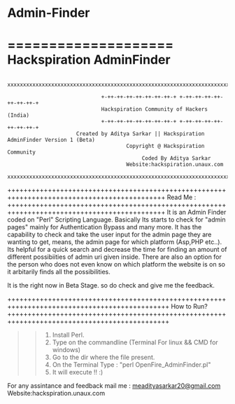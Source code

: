# Admin-Finder
====================
Hackspiration AdminFinder
====================

                  xxxxxxxxxxxxxxxxxxxxxxxxxxxxxxxxxxxxxxxxxxxxxxxxxxxxxxxxxxxxxxxxxxxxxxxxxxxxxxxx
                                  
                                  +-++-++-++-++-++-++-++-+ +-++-++-++-++-++-++-++-+
                                  Hackspiration Community of Hackers (India)
                                  +-++-++-++-++-++-++-++-+ +-++-++-++-++-++-++-++-+
                          Created by Aditya Sarkar || Hackspiration AdminFinder Version 1 (Beta) 
                                          Copyright @ Hackspiration Community
                                               Coded By Aditya Sarkar
                                          Website:hackspiration.unaux.com
                  xxxxxxxxxxxxxxxxxxxxxxxxxxxxxxxxxxxxxxxxxxxxxxxxxxxxxxxxxxxxxxxxxxxxxxxxxxxxxxxx
+++++++++++++++++++++++++++++++++++++++++++++++++++++++++++++++++++++++++++++++++++++++++++++
Read Me :
+++++++++++++++++++++++++++++++++++++++++++++++++++++++++++++++++++++++++++++++++++++++++++++
It is an Admin Finder coded on "Perl" Scripting Language. 
Basically Its starts to check for "admin pages" mainly for Authentication Bypass and many more. 
It has the capability to check and take the user input for the admin page they are wanting to get, means, the admin page 
for which platform (Asp,PHP etc..). 
Its helpful for a quick search and decrease the time for finding an amount of different possibiities of admin uri given inside. 
There are also an option for the person who does not even know on which platform the website is on so it arbitarily finds all the possibilities.

It is the right now in Beta Stage. so do check and give me the feedback.


++++++++++++++++++++++++++++++++++++++++++++++++++++++++++++++++++++++++++++++++++++++++++++++
How to Run?
++++++++++++++++++++++++++++++++++++++++++++++++++++++++++++++++++++++++++++++++++++++++++++++
>>1. Install Perl. 
>>2. Type on the commandline (Terminal For linux && CMD for windows)
>>3. Go to the dir where the file present.
>>4. On the Terminal Type : "perl OpenFire_AdminFinder.pl"
>>5. It will execute !! :)


For any assintance and feedback mail me : meadityasarkar20@gmail.com
                                          Website:hackspiration.unaux.com
